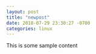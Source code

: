 ```yaml
---
layout: post
title: "newpost"
date: 2018-07-29 23:30:27 -0700
categories: linux
---
```


This is some sample content

